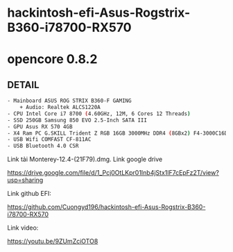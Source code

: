 # hackintosh-efi-Asus-Rogstrix-B360-i78700-RX570

# opencore 0.8.2

## DETAIL
```sh
- Mainboard ASUS ROG STRIX B360-F GAMING
    + Audio: Realtek ALCS1220A
- CPU Intel Core i7 8700 (4.60GHz, 12M, 6 Cores 12 Threads)
- SSD 250GB Samsung 850 EVO 2.5-Inch SATA III
- GPU Asus RX 570 4GB
- X4 Ram PC G.SKILL Trident Z RGB 16GB 3000MHz DDR4 (8GBx2) F4-3000C16D-16GTZR 
- USB Wifi COMFAST CF-811AC 
- USB Bluetooth 4.0 CSR
```
Link tải Monterey-12.4-(21F79).dmg. Link google drive

https://drive.google.com/file/d/1_Pcj0OtLKpr01Inb4jStx1lF7cEpFz2T/view?usp=sharing

Link github EFI:

https://github.com/Cuongyd196/hackintosh-efi-Asus-Rogstrix-B360-i78700-RX570

Link video:

https://youtu.be/9ZUmZciOTO8

